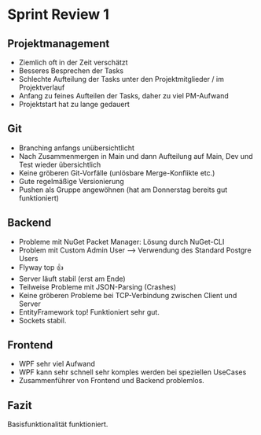 # Sprint Review 1
## Projektmanagement
- Ziemlich oft in der Zeit verschätzt
- Besseres Besprechen der Tasks
- Schlechte Aufteilung der Tasks unter den Projektmitglieder / im Projektverlauf
- Anfang zu feines Aufteilen der Tasks, daher zu viel PM-Aufwand
- Projektstart hat zu lange gedauert
## Git
- Branching anfangs unübersichtlicht
- Nach Zusammenmergen in Main und dann Aufteilung auf Main, Dev und Test wieder übersichtlich
- Keine gröberen Git-Vorfälle (unlösbare Merge-Konflikte etc.)
- Gute regelmäßige Versionierung
- Pushen als Gruppe angewöhnen (hat am Donnerstag bereits gut funktioniert)
## Backend
- Probleme mit NuGet Packet Manager: Lösung durch NuGet-CLI
- Problem mit Custom Admin User --> Verwendung des Standard Postgre Users
- Flyway top 👍
- Server läuft stabil (erst am Ende)
- Teilweise Probleme mit JSON-Parsing (Crashes)
- Keine gröberen Probleme bei TCP-Verbindung zwischen Client und Server
- EntityFramework top! Funktioniert sehr gut.
- Sockets stabil.
## Frontend
- WPF sehr viel Aufwand
- WPF kann sehr schnell sehr komples werden bei speziellen UseCases
- Zusammenführer von Frontend und Backend problemlos.

## Fazit
Basisfunktionalität funktioniert.